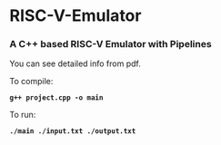 # RISC-V-Emulator
### A C++ based RISC-V Emulator with Pipelines

You can see detailed info from pdf.

To compile:

**`g++ project.cpp -o main`**

To run:

**`./main ./input.txt ./output.txt`**
